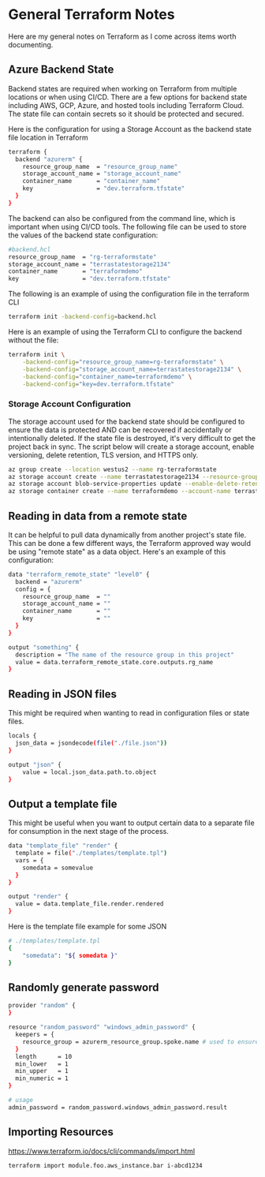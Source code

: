 # General Terraform Notes

Here are my general notes on Terraform as I come across items worth documenting.

## Azure Backend State

Backend states are required when working on Terraform from multiple locations or when using CI/CD. There are a few options for backend state including AWS, GCP, Azure, and hosted tools including Terraform Cloud. The state file can contain secrets so it should be protected and secured.

Here is the configuration for using a Storage Account as the backend state file location in Terraform

```bash
terraform {
  backend "azurerm" {
    resource_group_name  = "resource_group_name"
    storage_account_name = "storage_account_name"
    container_name       = "container_name"
    key                  = "dev.terraform.tfstate"
  }
}
```

The backend can also be configured from the command line, which is important when using CI/CD tools. The following file can be used to store the values of the backend state configuration:

```bash
#backend.hcl
resource_group_name  = "rg-terraformstate"
storage_account_name = "terrastatestorage2134"
container_name       = "terraformdemo"
key                  = "dev.terraform.tfstate"
```

The following is an example of using the configuration file in the terraform CLI

```bash
terraform init -backend-config=backend.hcl
```

Here is an example of using the Terraform CLI to configure the backend without the file:

```bash
terraform init \
    -backend-config="resource_group_name=rg-terraformstate" \
    -backend-config="storage_account_name=terrastatestorage2134" \
    -backend-config="container_name=terraformdemo" \
    -backend-config="key=dev.terraform.tfstate"
```

### Storage Account Configuration

The storage account used for the backend state should be configured to ensure the data is protected AND can be recovered if accidentally or intentionally deleted. If the state file is destroyed, it's very difficult to get the project back in sync. The script below will create a storage account, enable versioning, delete retention, TLS version, and HTTPS only.

```bash
az group create --location westus2 --name rg-terraformstate
az storage account create --name terrastatestorage2134 --resource-group rg-terraformstate --location westus2 --sku Standard_LRS
az storage account blob-service-properties update --enable-delete-retention true --enable-versioning true --name terrastatestorage2134 --resource-group rg-terraformstate 
az storage container create --name terraformdemo --account-name terrastatestorage2134 --min-tls-version TLS1_2 --https-only true
```

## Reading in data from a remote state

It can be helpful to pull data dynamically from another project's state file. This can be done a few different ways, the Terraform approved way would be using "remote state" as a data object. Here's an example of this configuration:

```bash
data "terraform_remote_state" "level0" {
  backend = "azurerm"
  config = {
    resource_group_name  = ""
    storage_account_name = ""
    container_name       = ""
    key                  = ""
  }
}

output "something" {
  description = "The name of the resource group in this project"
  value = data.terraform_remote_state.core.outputs.rg_name
}
```

## Reading in JSON files

This might be required when wanting to read in configuration files or state files.

```bash
locals {
  json_data = jsondecode(file("./file.json"))
}

output "json" {
    value = local.json_data.path.to.object
}
```

## Output a template file

This might be useful when you want to output certain data to a separate file for consumption in the next stage of the process.

```bash
data "template_file" "render" {
  template = file("./templates/template.tpl")
  vars = {
    somedata = somevalue
  }
}

output "render" {
  value = data.template_file.render.rendered
}
```

Here is the template file example for some JSON

```bash
# ./templates/template.tpl
{
    "somedata": "${ somedata }"
}
```

## Randomly generate password

```bash
provider "random" {
}

resource "random_password" "windows_admin_password" {
  keepers = {
    resource_group = azurerm_resource_group.spoke.name # used to ensure the password does not rotate or get removed unless these resources are removed
  }
  length      = 10
  min_lower   = 1
  min_upper   = 1
  min_numeric = 1
}

# usage
admin_password = random_password.windows_admin_password.result
```

## Importing Resources

<https://www.terraform.io/docs/cli/commands/import.html>

```bash
terraform import module.foo.aws_instance.bar i-abcd1234
```